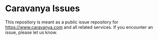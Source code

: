 # Caravanya Issues

This repository is meant as a public issue repository for https://www.caravanya.com and all related services. If you encounter an issue, please let us know.
